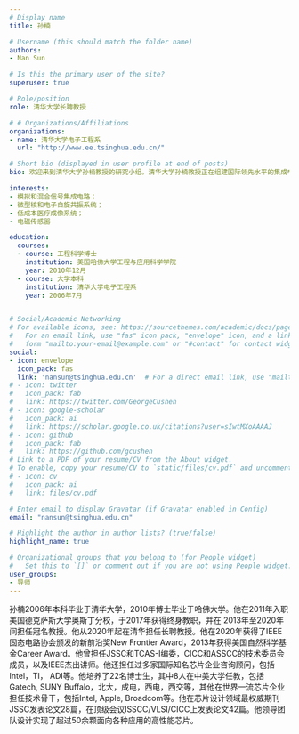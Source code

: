 ```yaml
---
# Display name
title: 孙楠

# Username (this should match the folder name)
authors:
- Nan Sun

# Is this the primary user of the site?
superuser: true

# Role/position
role: 清华大学长聘教授

# # Organizations/Affiliations
organizations:
- name: 清华大学电子工程系
  url: "http://www.ee.tsinghua.edu.cn/"

# Short bio (displayed in user profile at end of posts)
bio: 欢迎来到清华大学孙楠教授的研究小组。清华大学孙楠教授正在组建国际领先水平的集成电路芯片设计研究团队，开展高性能集成电路芯片设计与自动化方向的研究。

interests:
- 模拟和混合信号集成电路；
- 微型核和电子自旋共振系统；
- 低成本医疗成像系统；
- 电磁传感器

education:
  courses:
  - course: 工程科学博士
    institution: 美国哈佛大学工程与应用科学学院
    year: 2010年12月
  - course: 大学本科
    institution: 清华大学电子工程系
    year: 2006年7月


# Social/Academic Networking
# For available icons, see: https://sourcethemes.com/academic/docs/page-builder/#icons
#   For an email link, use "fas" icon pack, "envelope" icon, and a link in the
#   form "mailto:your-email@example.com" or "#contact" for contact widget.
social:
- icon: envelope
  icon_pack: fas
  link: 'nansun@tsinghua.edu.cn'  # For a direct email link, use "mailto:test@example.org".
# - icon: twitter
#   icon_pack: fab
#   link: https://twitter.com/GeorgeCushen
# - icon: google-scholar
#   icon_pack: ai
#   link: https://scholar.google.co.uk/citations?user=sIwtMXoAAAAJ
# - icon: github
#   icon_pack: fab
#   link: https://github.com/gcushen
# Link to a PDF of your resume/CV from the About widget.
# To enable, copy your resume/CV to `static/files/cv.pdf` and uncomment the lines below.
# - icon: cv
#   icon_pack: ai
#   link: files/cv.pdf

# Enter email to display Gravatar (if Gravatar enabled in Config)
email: "nansun@tsinghua.edu.cn"

# Highlight the author in author lists? (true/false)
highlight_name: true

# Organizational groups that you belong to (for People widget)
#   Set this to `[]` or comment out if you are not using People widget.
user_groups:
- 导师
---
```


孙楠2006年本科毕业于清华大学，2010年博士毕业于哈佛大学。他在2011年入职美国德克萨斯大学奥斯丁分校，于2017年获得终身教职，并在 2013年至2020年间担任冠名教授。他从2020年起在清华担任长聘教授。他在2020年获得了IEEE固态电路协会颁发的新前沿奖New Frontier Award，2013年获得美国自然科学基金Career Award。他曾担任JSSC和TCAS-I编委，CICC和ASSCC的技术委员会成员，以及IEEE杰出讲师。他还担任过多家国际知名芯片企业咨询顾问，包括Intel，TI， ADI等。他培养了22名博士生，其中8人在中美大学任教，包括Gatech, SUNY Buffalo，北大，成电，西电，西交等，其他在世界一流芯片企业担任技术骨干，包括Intel, Apple, Broadcom等。他在芯片设计领域最权威期刊JSSC发表论文28篇，在顶级会议ISSCC/VLSI/CICC上发表论文42篇。他领导团队设计实现了超过50余颗面向各种应用的高性能芯片。